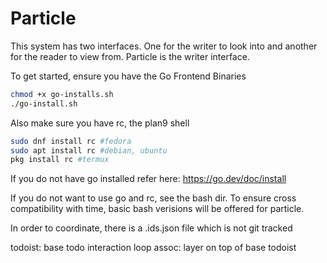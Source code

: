 # Particle

This system has two interfaces. One for the writer to look into and another for the reader to view from. Particle is the writer interface.

To get started, ensure you have the Go Frontend Binaries
```bash
chmod +x go-installs.sh
./go-install.sh
```

Also make sure you have rc, the plan9 shell
```bash
sudo dnf install rc #fedora
sudo apt install rc #debian, ubuntu
pkg install rc #termux
```

If you do not have go installed refer here: https://go.dev/doc/install

If you do not want to use go and rc, see the bash dir. To ensure cross compatibility with time, basic bash verisions will be offered for particle.

In order to coordinate, there is a .ids.json file which is not git tracked

todoist: base todo interaction loop
assoc: layer on top of base todoist 
